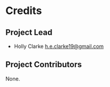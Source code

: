Credits
=======

Project Lead
----------------

* Holly Clarke <h.e.clarke19@gmail.com>

Project Contributors
------------

None.
